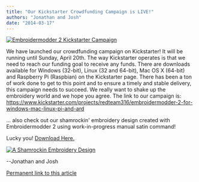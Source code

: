```yaml
---
title: "Our Kickstarter Crowdfunding Campaign is LIVE!"
authors: "Jonathan and Josh"
date: "2014-03-17"
---
```


<a href="https://www.kickstarter.com/projects/redteam316/embroidermodder-2-for-windows-mac-linux-pi-and-ard"><img class="img" src="images/kickstarter/embroidermodder-kickstarter-launch-1280x720.png" alt="Embroidermodder 2 Kickstarter Campaign" /></a>

We have launched our crowdfunding campaign on Kickstarter! It will be running until Sunday, April 20th. The way Kickstarter operates is that we need to reach our funding goal to receive any funds. There are downloads available for Windows (32-bit), Linux (32 and 64-bit), Mac OS X (64-bit) and Raspberry Pi (Raspbian) on the Kickstarter page. There has been a ton of work done to get to this point and to ensure a timely and stable delivery, this campaign needs to succeed. We really want to shake up the embroidery world and we hope you agree. The link to our campaign is: <a href="https://www.kickstarter.com/projects/redteam316/embroidermodder-2-for-windows-mac-linux-pi-and-ard">https://www.kickstarter.com/projects/redteam316/embroidermodder-2-for-windows-mac-linux-pi-and-ard</a>

... also check out our shamrockin' embroidery design created with Embroidermodder 2 using work-in-progress manual satin command!

Lucky you! [Download Here.](https://github.com/Embroidermodder/Embroidermodder/raw/master/embroidermodder2/samples/shamrockin.dst)

<a href="https://github.com/Embroidermodder/Embroidermodder/raw/master/embroidermodder2/samples/shamrockin.dst"><img class="img" src="images/satin-shamrock.png" alt="A Shamrockin Embroidery Design" /></a>

--Jonathan and Josh

<a href="news0.html#kickstarter-launched">Permanent link to this article</a>
